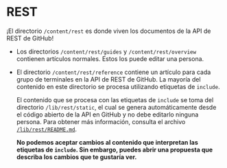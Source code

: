 # REST

¡El directorio `/content/rest` es donde viven los documentos de la API de REST de GitHub!

* Los directorios `/content/rest/guides` y `/content/rest/overview` contienen artículos normales. Estos los puede editar una persona.
* El directorio `/content/rest/reference` contiene un artículo para cada grupo de terminales en la API de REST de GitHub. La mayoría del contenido en este directorio se procesa utilizando etiquetas de `include`.

  El contenido que se procesa con las etiquetas de `include` se toma del directorio `/lib/rest/static`, el cual se genera automáticamente desde el código abierto de la API en GitHub y no debe editarlo ninguna persona. Para obtener más información, consulta el archivo [`/lib/rest/README.md`](/lib/rest/README.md).

  **No podemos aceptar cambios al contenido que interpretan las etiquetas de `include`. Sin embargo, puedes abrir una propuesta que describa los cambios que te gustaría ver.**
